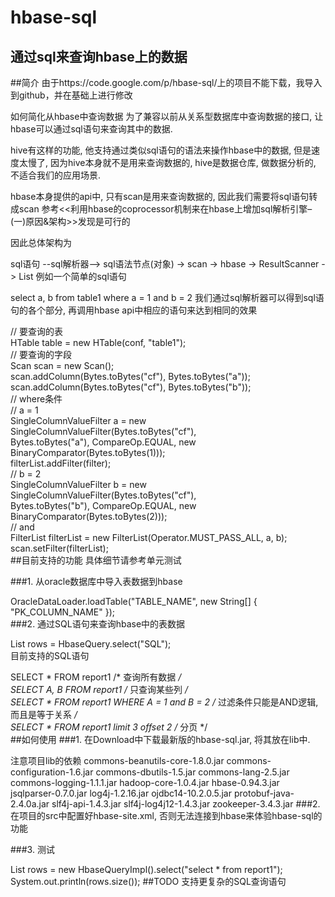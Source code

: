 hbase-sql
=========

通过sql来查询hbase上的数据
--------
##简介
由于https://code.google.com/p/hbase-sql/上的项目不能下载，我导入到github，并在基础上进行修改

如何简化从hbase中查询数据
为了兼容以前从关系型数据库中查询数据的接口, 让hbase可以通过sql语句来查询其中的数据.

hive有这样的功能, 他支持通过类似sql语句的语法来操作hbase中的数据, 但是速度太慢了, 因为hive本身就不是用来查询数据的, hive是数据仓库, 做数据分析的, 不适合我们的应用场景.

hbase本身提供的api中, 只有scan是用来查询数据的, 因此我们需要将sql语句转成scan 参考<<利用hbase的coprocessor机制来在hbase上增加sql解析引擎–(一)原因&架构>>发现是可行的

因此总体架构为

sql语句 --sql解析器--> sql语法节点(对象) -> scan -> hbase -> ResultScanner -> List<DynaBean>
例如一个简单的sql语句

select a, b from table1 where a = 1 and b = 2
我们通过sql解析器可以得到sql语句的各个部分, 再调用hbase api中相应的语句来达到相同的效果

// 要查询的表<br>
HTable table = new HTable(conf, "table1");<br>
// 要查询的字段<br>
Scan scan = new Scan();<br>
scan.addColumn(Bytes.toBytes("cf"), Bytes.toBytes("a"));<br>
scan.addColumn(Bytes.toBytes("cf"), Bytes.toBytes("b"));<br>
// where条件<br>
// a = 1<br>
SingleColumnValueFilter a = new SingleColumnValueFilter(Bytes.toBytes("cf"),<br>
        Bytes.toBytes("a"), CompareOp.EQUAL, new BinaryComparator(Bytes.toBytes(1)));<br>
filterList.addFilter(filter);<br>
// b = 2<br>
SingleColumnValueFilter b = new SingleColumnValueFilter(Bytes.toBytes("cf"),<br>
        Bytes.toBytes("b"), CompareOp.EQUAL, new BinaryComparator(Bytes.toBytes(2)));<br>
// and<br>
FilterList filterList = new FilterList(Operator.MUST_PASS_ALL, a, b);<br>
scan.setFilter(filterList);<br>
##目前支持的功能
具体细节请参考单元测试

###1. 从oracle数据库中导入表数据到hbase<br>

OracleDataLoader.loadTable("TABLE_NAME", new String[] { "PK_COLUMN_NAME" });<br>
###2. 通过SQL语句来查询hbase中的表数据<br>

List<DynaBean> rows = HbaseQuery.select("SQL");<br>
目前支持的SQL语句<br>

SELECT * FROM report1                       /* 查询所有数据 */<br>
SELECT A, B FROM report1                    /* 只查询某些列 */<br>
SELECT * FROM report1 WHERE A = 1 and B = 2 /* 过滤条件只能是AND逻辑, 而且是等于关系 */<br>
SELECT * FROM report1 limit 3 offset 2      /* 分页 */<br>
##如何使用
###1. 在Download中下载最新版的hbase-sql.jar, 将其放在lib中.

注意项目lib的依赖
commons-beanutils-core-1.8.0.jar
commons-configuration-1.6.jar
commons-dbutils-1.5.jar
commons-lang-2.5.jar
commons-logging-1.1.1.jar
hadoop-core-1.0.4.jar
hbase-0.94.3.jar
jsqlparser-0.7.0.jar
log4j-1.2.16.jar
ojdbc14-10.2.0.5.jar
protobuf-java-2.4.0a.jar
slf4j-api-1.4.3.jar
slf4j-log4j12-1.4.3.jar
zookeeper-3.4.3.jar
###2. 在项目的src中配置好hbase-site.xml, 否则无法连接到hbase来体验hbase-sql的功能

###3. 测试

List<DynaBean> rows = new HbaseQueryImpl().select("select * from report1");
System.out.println(rows.size());
##TODO
支持更复杂的SQL查询语句
